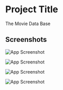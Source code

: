 # Project Title

The Movie Data Base 


## Screenshots

![App Screenshot](https://i.imgur.com/E5M6aO6.png)

![App Screenshot](https://i.imgur.com/gNPWDET.png)

![App Screenshot](https://i.imgur.com/YC6JKrM.png)

![App Screenshot](https://i.imgur.com/S7tmLUA.png)
